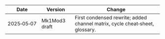 | Date       | Version         | Change                                                                      |
| ---------- | --------------- | --------------------------------------------------------------------------- |
| 2025‑05‑07 | Mk1Mod3 draft | First condensed rewrite; added channel matrix, cycle cheat‑sheet, glossary. |